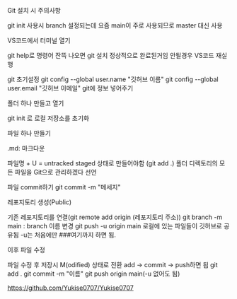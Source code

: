 Git 설치 시 주의사항

git init 사용시 branch 설정되는데 요즘 main이 주로 사용되므로 master 대신 사용

VS코드에서 터미널 열기

git help로 명령어 잔뜩 나오면 git 설치 정상적으로 완료된거임
안될경우 VS코드 재실행


git 초기설정
	git config --global user.name "깃허브 이름"
	git config --global user.email "깃허브 이메일"
git에 정보 넣어주기

폴더 하나 만들고 열기

git init 로 로컬 저장소를 초기화

파일 하나 만들기

.md: 마크다운

파일명 + U = untracked
staged 상태로 만들어야함 (git add .)
폴더 디렉토리의 모든 파일을 Git으로 관리하겠다 선언

파일 commit하기
git commit -m "메세지"

레포지토리 생성(Public)

기존 레포지토리를 연결(git remote add origin (레포지토리 주소))
git branch -m main : branch 이름 변경
git push -u origin main 로컬에 있는 파일들이 깃허브로 공유됨
-u는 처음에만
###여기까지 하면 됨.

이후 파일 수정

파일 수정 후 저장시 M(odified) 상태로 전환
add -> commit -> push하면 됨
git add .
git commit -m "이름"
git push origin main(-u 없어도 됨)

<https://github.com/Yukise0707/Yukise0707>